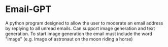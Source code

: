 # Email-GPT
 A python program designed to allow the user to moderate an email address by replying to all unread emails. Can support image generation and text generation.
 To start image generation the email must include the word "image" (e.g. Image of astronaut on the moon riding a horse)
